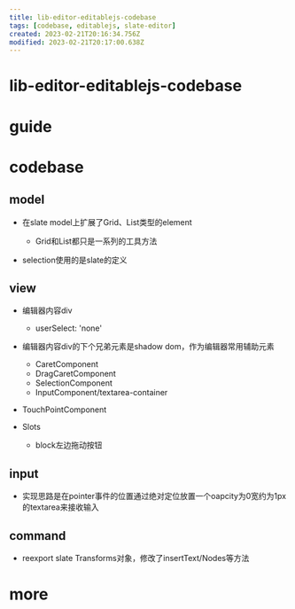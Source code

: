 ```yaml
---
title: lib-editor-editablejs-codebase
tags: [codebase, editablejs, slate-editor]
created: 2023-02-21T20:16:34.756Z
modified: 2023-02-21T20:17:00.638Z
---
```


# lib-editor-editablejs-codebase

# guide

# codebase

## model

- 在slate model上扩展了Grid、List类型的element
  - Grid和List都只是一系列的工具方法

- selection使用的是slate的定义

## view

- 编辑器内容div
  - userSelect: 'none'

- 编辑器内容div的下个兄弟元素是shadow dom，作为编辑器常用辅助元素
  - CaretComponent
  - DragCaretComponent
  - SelectionComponent
  - InputComponent/textarea-container

- TouchPointComponent

- Slots
  - block左边拖动按钮

## input

- 实现思路是在pointer事件的位置通过绝对定位放置一个oapcity为0宽约为1px的textarea来接收输入

## command

- reexport slate Transforms对象，修改了insertText/Nodes等方法
# more
